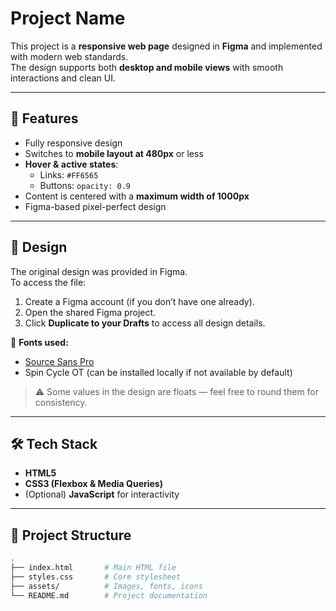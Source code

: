 # Project Name  

This project is a **responsive web page** designed in **Figma** and implemented with modern web standards.  
The design supports both **desktop and mobile views** with smooth interactions and clean UI.  

---

## 🚀 Features  

- Fully responsive design  
- Switches to **mobile layout at 480px** or less  
- **Hover & active states**:  
  - Links: `#FF6565`  
  - Buttons: `opacity: 0.9`  
- Content is centered with a **maximum width of 1000px**  
- Figma-based pixel-perfect design  

---

## 🎨 Design  

The original design was provided in Figma.  
To access the file:  

1. Create a Figma account (if you don’t have one already).  
2. Open the shared Figma project.  
3. Click **Duplicate to your Drafts** to access all design details.  

📌 **Fonts used:**  
- [Source Sans Pro](https://fonts.google.com/specimen/Source+Sans+Pro)  
- Spin Cycle OT (can be installed locally if not available by default)  

> ⚠️ Some values in the design are floats — feel free to round them for consistency.  

---

## 🛠️ Tech Stack  

- **HTML5**  
- **CSS3 (Flexbox & Media Queries)**  
- (Optional) **JavaScript** for interactivity  

---

## 📂 Project Structure  

```bash
.
├── index.html       # Main HTML file
├── styles.css       # Core stylesheet
├── assets/          # Images, fonts, icons
└── README.md        # Project documentation
